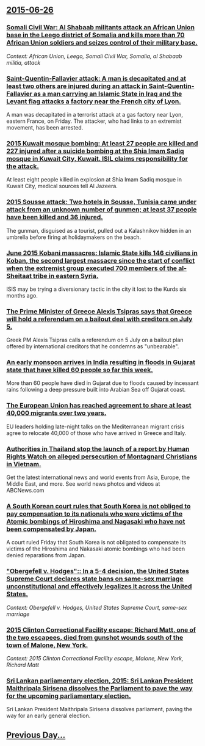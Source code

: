 ## [2015-06-26](/news/2015/06/26/index.md)

### [ Somali Civil War: Al Shabaab militants attack an African Union base in the Leego district of Somalia and kills more than 70 African Union soldiers and seizes control of their military base. ](/news/2015/06/26/somali-civil-war-al-shabaab-militants-attack-an-african-union-base-in-the-leego-district-of-somalia-and-kills-more-than-70-african-union-s.md)
_Context: African Union, Leego, Somali Civil War, Somalia, al Shabaab militia, attack_

### [ Saint-Quentin-Fallavier attack: A man is decapitated and at least two others are injured during an attack in Saint-Quentin-Fallavier as a man carrying an Islamic State in Iraq and the Levant flag attacks a factory near the French city of Lyon. ](/news/2015/06/26/saint-quentin-fallavier-attack-a-man-is-decapitated-and-at-least-two-others-are-injured-during-an-attack-in-saint-quentin-fallavier-as-a-m.md)
A man was decapitated in a terrorist attack at a gas factory near Lyon, eastern France, on Friday. The attacker, who had links to an extremist movement, has been arrested. 

### [ 2015 Kuwait mosque bombing: At least 27 people are killed and 227 injured after a suicide bombing at the Shia Imam Sadiq mosque in Kuwait City, Kuwait. ISIL claims responsibility for the attack. ](/news/2015/06/26/2015-kuwait-mosque-bombing-at-least-27-people-are-killed-and-227-injured-after-a-suicide-bombing-at-the-shia-imam-sadiq-mosque-in-kuwait-c.md)
At least eight people killed in explosion at Shia Imam Sadiq mosque in Kuwait City, medical sources tell Al Jazeera.

### [ 2015 Sousse attack: Two hotels in Sousse, Tunisia came under attack from an unknown number of gunmen; at least 37 people have been killed and 36 injured. ](/news/2015/06/26/2015-sousse-attack-two-hotels-in-sousse-tunisia-came-under-attack-from-an-unknown-number-of-gunmen-at-least-37-people-have-been-killed-a.md)
The gunman, disguised as a tourist, pulled out a Kalashnikov hidden in an umbrella before firing at holidaymakers on the beach.

### [ June 2015 Kobani massacres: Islamic State kills 146 civilians in Koban, the second largest massacre since the start of conflict when the extremist group executed 700 members of the al-Sheitaat tribe in eastern Syria. ](/news/2015/06/26/june-2015-kobani-massacres-islamic-state-kills-146-civilians-in-kobani-the-second-largest-massacre-since-the-start-of-conflict-when-the-e.md)
ISIS may be trying a diversionary tactic in the city it lost to the Kurds six months ago.

### [The Prime Minister of Greece Alexis Tsipras says that Greece will hold a referendum on a bailout deal with creditors on July 5. ](/news/2015/06/26/the-prime-minister-of-greece-alexis-tsipras-says-that-greece-will-hold-a-referendum-on-a-bailout-deal-with-creditors-on-july-5.md)
Greek PM Alexis Tsipras calls a referendum on 5 July on a bailout plan offered by international creditors that he condemns as &quot;unbearable&quot;.

### [An early monsoon arrives in India resulting in floods in Gujarat state that have killed 60 people so far this week. ](/news/2015/06/26/an-early-monsoon-arrives-in-india-resulting-in-floods-in-gujarat-state-that-have-killed-60-people-so-far-this-week.md)
More than 60 people have died in Gujarat due to floods caused by incessant rains following a deep pressure built into Arabian Sea off Gujarat coast.

### [The European Union has reached agreement to share at least 40,000 migrants over two years. ](/news/2015/06/26/the-european-union-has-reached-agreement-to-share-at-least-40-000-migrants-over-two-years.md)
EU leaders holding late-night talks on the Mediterranean migrant crisis agree to relocate 40,000 of those who have arrived in Greece and Italy.

### [Authorities in Thailand stop the launch of a report by Human Rights Watch on alleged persecution of Montagnard Christians in Vietnam. ](/news/2015/06/26/authorities-in-thailand-stop-the-launch-of-a-report-by-human-rights-watch-on-alleged-persecution-of-montagnard-christians-in-vietnam.md)
Get the latest international news and world events from Asia, Europe, the Middle East, and more. See world news photos and videos at ABCNews.com

### [A South Korean court rules that South Korea is not obliged to pay compensation to its nationals who were victims of the Atomic bombings of Hiroshima and Nagasaki who have not been compensated by Japan. ](/news/2015/06/26/a-south-korean-court-rules-that-south-korea-is-not-obliged-to-pay-compensation-to-its-nationals-who-were-victims-of-the-atomic-bombings-of-h.md)
 A court ruled Friday that South Korea is not obligated to compensate its victims of the Hiroshima and Nakasaki atomic bombings who had been denied reparations from Japan.

### ["Obergefell v. Hodges":: In a 5-4 decision, the United States Supreme Court declares state bans on same-sex marriage unconstitutional and effectively legalizes it across the United States. ](/news/2015/06/26/obergefell-v-hodges-in-a-5-4-decision-the-united-states-supreme-court-declares-state-bans-on-same-sex-marriage-unconstitutional-and-ef.md)
_Context: Obergefell v. Hodges, United States Supreme Court, same-sex marriage_

### [2015 Clinton Correctional Facility escape: Richard Matt, one of the two escapees, died from gunshot wounds south of the town of Malone, New York. ](/news/2015/06/26/2015-clinton-correctional-facility-escape-richard-matt-one-of-the-two-escapees-died-from-gunshot-wounds-south-of-the-town-of-malone-new.md)
_Context: 2015 Clinton Correctional Facility escape, Malone, New York, Richard Matt_

### [ Sri Lankan parliamentary election, 2015: Sri Lankan President Maithripala Sirisena dissolves the Parliament to pave the way for the upcoming parliamentary election. ](/news/2015/06/26/sri-lankan-parliamentary-election-2015-sri-lankan-president-maithripala-sirisena-dissolves-the-parliament-to-pave-the-way-for-the-upcomin.md)
Sri Lankan President Maithripala Sirisena dissolves parliament, paving the way for an early general election.

## [Previous Day...](/news/2015/06/25/index.md)

